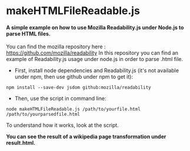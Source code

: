 # makeHTMLFileReadable.js

#### A simple example on how to use Mozilla Readability.js under Node.js to parse HTML files. 

You can find the mozilla repository here : https://github.com/mozilla/readability
In this repository you can find an example of Readability.js usage under node.js in order to parse .html file.

- First, install node dependencies and Readability.js (it's not available under npm, then use github under npm to get it):

````
npm install --save-dev jsdom github:mozilla/readability
````

- Then, use the script in command line:

````
node makeHTMLFileReadable.js /path/to/yourfile.html /path/to/yourparsedfile.html
````

To understand how it works, look at the script.

**You can see the result of a wikipedia page transformation under result.html.**
